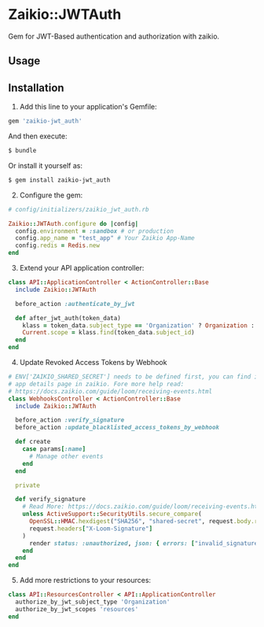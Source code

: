 # Zaikio::JWTAuth

Gem for JWT-Based authentication and authorization with zaikio.

## Usage

## Installation

1. Add this line to your application's Gemfile:

```ruby
gem 'zaikio-jwt_auth'
```

And then execute:
```bash
$ bundle
```

Or install it yourself as:
```bash
$ gem install zaikio-jwt_auth
```

2. Configure the gem:

```rb
# config/initializers/zaikio_jwt_auth.rb

Zaikio::JWTAuth.configure do |config|
  config.environment = :sandbox # or production
  config.app_name = "test_app" # Your Zaikio App-Name
  config.redis = Redis.new
end
```

3. Extend your API application controller:

```rb
class API::ApplicationController < ActionController::Base
  include Zaikio::JWTAuth

  before_action :authenticate_by_jwt

  def after_jwt_auth(token_data)
    klass = token_data.subject_type == 'Organization' ? Organization : Person
    Current.scope = klass.find(token_data.subject_id)
  end
end
```

4. Update Revoked Access Tokens by Webhook

```rb
# ENV['ZAIKIO_SHARED_SECRET'] needs to be defined first, you can find it on your
# app details page in zaikio. Fore more help read:
# https://docs.zaikio.com/guide/loom/receiving-events.html
class WebhooksController < ActionController::Base
  include Zaikio::JWTAuth

  before_action :verify_signature
  before_action :update_blacklisted_access_tokens_by_webhook

  def create
    case params[:name]
      # Manage other events
    end
  end

  private

  def verify_signature
    # Read More: https://docs.zaikio.com/guide/loom/receiving-events.html
    unless ActiveSupport::SecurityUtils.secure_compare(
      OpenSSL::HMAC.hexdigest("SHA256", "shared-secret", request.body.read),
      request.headers["X-Loom-Signature"]
    )
      render status: :unauthorized, json: { errors: ["invalid_signature"] }
    end
  end
end
```


5. Add more restrictions to your resources:

```rb
class API::ResourcesController < API::ApplicationController
  authorize_by_jwt_subject_type 'Organization'
  authorize_by_jwt_scopes 'resources'
end
```
